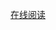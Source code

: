 [在线阅读](http://htmlpreview.github.io/?https://github.com/CoderAngle/matlab-learning/blob/master/matlab%20%E5%9B%BE%E5%BD%A2/%E7%BB%98%E5%88%B6%E5%9B%BE%E5%BD%A2.html)

